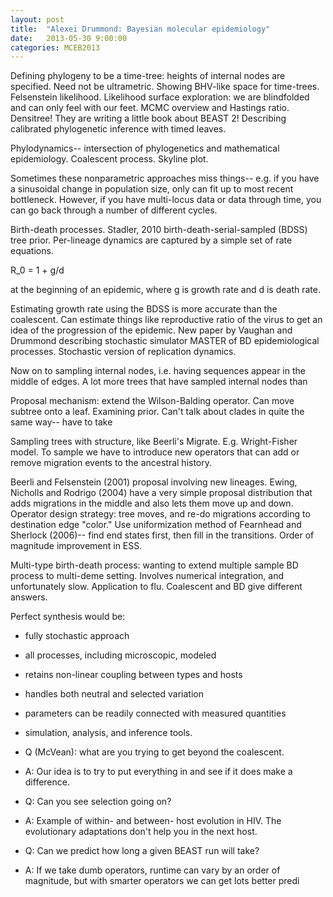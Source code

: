 ```yaml
---
layout: post
title:  "Alexei Drummond: Bayesian molecular epidemiology"
date:   2013-05-30 9:00:00
categories: MCEB2013
---
```


Defining phylogeny to be a time-tree: heights of internal nodes are specified.
Need not be ultrametric.
Showing BHV-like space for time-trees.
Felsenstein likelihood.
Likelihood surface exploration: we are blindfolded and can only feel with our feet.
MCMC overview and Hastings ratio.
Densitree!
They are writing a little book about BEAST 2!
Describing calibrated phylogenetic inference with timed leaves.

Phylodynamics-- intersection of phylogenetics and mathematical epidemiology.
Coalescent process.
Skyline plot.

Sometimes these nonparametric approaches miss things-- e.g. if you have a sinusoidal change in population size, only can fit up to most recent bottleneck.
However, if you have multi-locus data or data through time, you can go back through a number of different cycles.

Birth-death processes.
Stadler, 2010 birth-death-serial-sampled (BDSS) tree prior.
Per-lineage dynamics are captured by a simple set of rate equations.

R_0 = 1 + g/d

at the beginning of an epidemic, where g is growth rate and d is death rate.

Estimating growth rate using the BDSS is more accurate than the coalescent.
Can estimate things like reproductive ratio of the virus to get an idea of the progression of the epidemic.
New paper by Vaughan and Drummond describing stochastic simulator MASTER of BD epidemiological processes.
Stochastic version of replication dynamics.

Now on to sampling internal nodes, i.e. having sequences appear in the middle of edges.
A lot more trees that have sampled internal nodes than

Proposal mechanism: extend the Wilson-Balding operator.
Can move subtree onto a leaf.
Examining prior.
Can't talk about clades in quite the same way-- have to take

Sampling trees with structure, like Beerli's Migrate.
E.g. Wright-Fisher model.
To sample we have to introduce new operators that can add or remove migration events to the ancestral history.

Beerli and Felsenstein (2001) proposal involving new lineages.
Ewing, Nicholls and Rodrigo (2004) have a very simple proposal distribution that adds migrations in the middle and also lets them move up and down.
Operator design strategy: tree moves, and re-do migrations according to destination edge "color."
Use uniformization method of Fearnhead and Sherlock (2006)-- find end states first, then fill in the transitions.
Order of magnitude improvement in ESS.

Multi-type birth-death process: wanting to extend multiple sample BD process to multi-deme setting.
Involves numerical integration, and unfortunately slow.
Application to flu.
Coalescent and BD give different answers.

Perfect synthesis would be:

* fully stochastic approach
* all processes, including microscopic, modeled
* retains non-linear coupling between types and hosts
* handles both neutral and selected variation
* parameters can be readily connected with measured quantities
* simulation, analysis, and inference tools.


* Q (McVean): what are you trying to get beyond the coalescent.
* A: Our idea is to try to put everything in and see if it does make a difference.
* Q: Can you see selection going on?
* A: Example of within- and between- host evolution in HIV. The evolutionary adaptations don't help you in the next host.
* Q: Can we predict how long a given BEAST run will take?
* A: If we take dumb operators, runtime can vary by an order of magnitude, but with smarter operators we can get lots better predi



